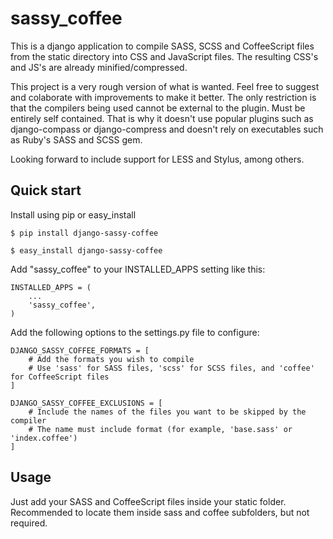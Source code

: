 sassy_coffee
============

This is a django application to compile SASS, SCSS and CoffeeScript files from the static directory into CSS and JavaScript files. The resulting CSS's and JS's are already minified/compressed.

This project is a very rough version of what is wanted. Feel free to suggest and colaborate with improvements to make it better. The only restriction is that the compilers being used cannot be external to the plugin. Must be entirely self contained. That is why it doesn't use popular plugins such as django-compass or django-compress and doesn't rely on executables such as Ruby's SASS and SCSS gem.

Looking forward to include support for LESS and Stylus, among others.

Quick start
-----------
Install using pip or easy_install

    $ pip install django-sassy-coffee

    $ easy_install django-sassy-coffee

Add "sassy_coffee" to your INSTALLED_APPS setting like this:

    INSTALLED_APPS = ( 
        ...
        'sassy_coffee',
    )

Add the following options to the settings.py file to configure:

    DJANGO_SASSY_COFFEE_FORMATS = [
        # Add the formats you wish to compile
        # Use 'sass' for SASS files, 'scss' for SCSS files, and 'coffee' for CoffeeScript files
    ]
    
    DJANGO_SASSY_COFFEE_EXCLUSIONS = [
        # Include the names of the files you want to be skipped by the compiler
        # The name must include format (for example, 'base.sass' or 'index.coffee')
    ]

Usage
-----------
Just add your SASS and CoffeeScript files inside your static folder. Recommended to locate them inside sass and coffee subfolders, but not required.
